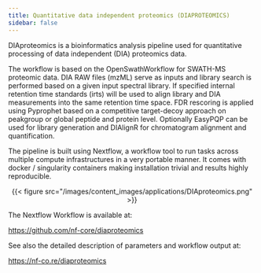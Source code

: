 ```yaml
---
title: Quantitative data independent proteomics (DIAPROTEOMICS)
sidebar: false
---
```


DIAproteomics is a bioinformatics analysis pipeline used for quantitative processing of data independent (DIA) proteomics data.

The workflow is based on the OpenSwathWorkflow for SWATH-MS proteomic data. DIA RAW files (mzML) serve as inputs and library search is performed based on a given input spectral library. If specified internal retention time standards (irts) will be used to align library and DIA measurements into the same retention time space. FDR rescoring is applied using Pyprophet based on a competitive target-decoy approach on peakgroup or global peptide and protein level. Optionally EasyPQP can be used for library generation and DIAlignR for chromatogram alignment and quantification.

The pipeline is built using Nextflow, a workflow tool to run tasks across multiple compute infrastructures in a very portable manner. It comes with docker / singularity containers making installation trivial and results highly reproducible.

<center>{{< figure src="/images/content_images/applications/DIAproteomics.png" >}}</center>

The Nextflow Workflow is available at:

https://github.com/nf-core/diaproteomics

See also the detailed description of parameters and workflow output at:

https://nf-co.re/diaproteomics

